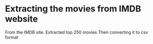 # Extracting the movies from IMDB website
From the IMDB site. Extracted top 250 movies
Then converting it to csv format
